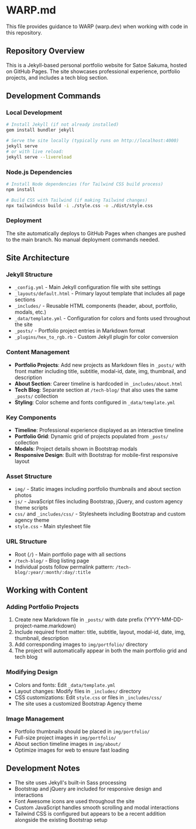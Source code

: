 # WARP.md

This file provides guidance to WARP (warp.dev) when working with code in this repository.

## Repository Overview

This is a Jekyll-based personal portfolio website for Satoe Sakuma, hosted on GitHub Pages. The site showcases professional experience, portfolio projects, and includes a tech blog section.

## Development Commands

### Local Development
```bash
# Install Jekyll (if not already installed)
gem install bundler jekyll

# Serve the site locally (typically runs on http://localhost:4000)
jekyll serve
# or with live reload:
jekyll serve --livereload
```

### Node.js Dependencies
```bash
# Install Node dependencies (for Tailwind CSS build process)
npm install

# Build CSS with Tailwind (if making Tailwind changes)
npx tailwindcss build -i ./style.css -o ./dist/style.css
```

### Deployment
The site automatically deploys to GitHub Pages when changes are pushed to the main branch. No manual deployment commands needed.

## Site Architecture

### Jekyll Structure
- `_config.yml` - Main Jekyll configuration file with site settings
- `_layouts/default.html` - Primary layout template that includes all page sections
- `_includes/` - Reusable HTML components (header, about, portfolio, modals, etc.)
- `_data/template.yml` - Configuration for colors and fonts used throughout the site
- `_posts/` - Portfolio project entries in Markdown format
- `_plugins/hex_to_rgb.rb` - Custom Jekyll plugin for color conversion

### Content Management
- **Portfolio Projects**: Add new projects as Markdown files in `_posts/` with front matter including title, subtitle, modal-id, date, img, thumbnail, and description
- **About Section**: Career timeline is hardcoded in `_includes/about.html`
- **Tech Blog**: Separate section at `/tech-blog/` that also uses the same `_posts/` collection
- **Styling**: Color scheme and fonts configured in `_data/template.yml`

### Key Components
- **Timeline**: Professional experience displayed as an interactive timeline
- **Portfolio Grid**: Dynamic grid of projects populated from `_posts/` collection
- **Modals**: Project details shown in Bootstrap modals
- **Responsive Design**: Built with Bootstrap for mobile-first responsive layout

### Asset Structure
- `img/` - Static images including portfolio thumbnails and about section photos
- `js/` - JavaScript files including Bootstrap, jQuery, and custom agency theme scripts
- `css/` and `_includes/css/` - Stylesheets including Bootstrap and custom agency theme
- `style.css` - Main stylesheet file

### URL Structure
- Root (`/`) - Main portfolio page with all sections
- `/tech-blog/` - Blog listing page
- Individual posts follow permalink pattern: `/tech-blog/:year/:month/:day/:title`

## Working with Content

### Adding Portfolio Projects
1. Create new Markdown file in `_posts/` with date prefix (YYYY-MM-DD-project-name.markdown)
2. Include required front matter: title, subtitle, layout, modal-id, date, img, thumbnail, description
3. Add corresponding images to `img/portfolio/` directory
4. The project will automatically appear in both the main portfolio grid and tech blog

### Modifying Design
- Colors and fonts: Edit `_data/template.yml`
- Layout changes: Modify files in `_includes/` directory
- CSS customizations: Edit `style.css` or files in `_includes/css/`
- The site uses a customized Bootstrap Agency theme

### Image Management
- Portfolio thumbnails should be placed in `img/portfolio/`
- Full-size project images in `img/portfolio/`
- About section timeline images in `img/about/`
- Optimize images for web to ensure fast loading

## Development Notes

- The site uses Jekyll's built-in Sass processing
- Bootstrap and jQuery are included for responsive design and interactions
- Font Awesome icons are used throughout the site
- Custom JavaScript handles smooth scrolling and modal interactions
- Tailwind CSS is configured but appears to be a recent addition alongside the existing Bootstrap setup
